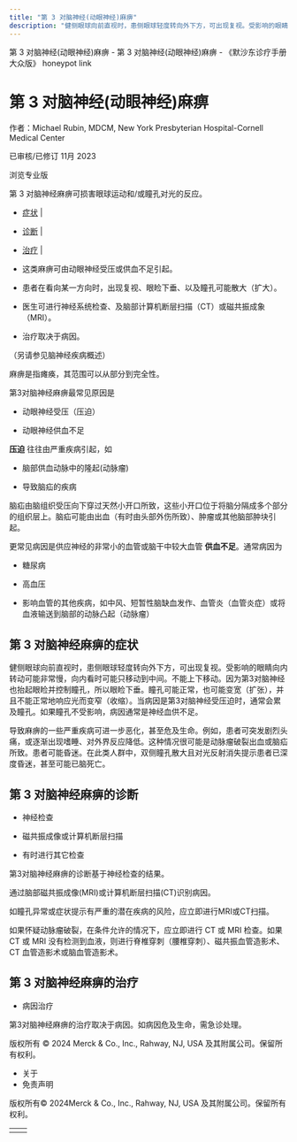 ```yaml
---
title: "第 3 对脑神经(动眼神经)麻痹"
description: "健侧眼球向前直视时，患侧眼球轻度转向外下方，可出现复视。受影响的眼睛向内转动可能非常慢，向内看时可能只移动到中间。不能上下移动。因为第3对脑神经也抬起眼睑并控制瞳孔，所以眼睑下垂。瞳孔可能正常，也可能变宽（扩张），并且不能正常地响应光而变窄（收缩）。当病因是第3对脑神经受压迫时，通常会累及瞳孔。如果瞳孔不受影响，病因通常是神经血供不足。"
---
```


﻿第 3 对脑神经(动眼神经)麻痹 - 第 3 对脑神经(动眼神经)麻痹 - 《默沙东诊疗手册大众版》 honeypot link

# 第 3 对脑神经(动眼神经)麻痹

作者：Michael Rubin, MDCM, New York Presbyterian Hospital-Cornell Medical Center

已审核/已修订 11月 2023

浏览专业版

第 3 对脑神经麻痹可损害眼球运动和/或瞳孔对光的反应。

- [症状](#症状_v12783691_zh) \|
- [诊断](#诊断_v12783696_zh) \|
- [治疗](#治疗_v12783713_zh) \|

- 这类麻痹可由动眼神经受压或供血不足引起。

- 患者在看向某一方向时，出现复视、眼睑下垂、以及瞳孔可能散大（扩大）。

- 医生可进行神经系统检查、及脑部计算机断层扫描（CT）或磁共振成象（MRI）。

- 治疗取决于病因。


（另请参见脑神经疾病概述）

麻痹是指瘫痪，其范围可以从部分到完全性。

第3对脑神经麻痹最常见原因是

- 动眼神经受压（压迫）

- 动眼神经供血不足


**压迫** 往往由严重疾病引起，如

- 脑部供血动脉中的隆起(动脉瘤)

- 导致脑疝的疾病


脑疝由脑组织受压向下穿过天然小开口所致，这些小开口位于将脑分隔成多个部分的组织层上。脑疝可能由出血（有时由头部外伤所致）、肿瘤或其他脑部肿块引起。

更常见病因是供应神经的非常小的血管或脑干中较大血管 **供血不足**。通常病因为

- 糖尿病

- 高血压

- 影响血管的其他疾病，如中风、短暂性脑缺血发作、血管炎（血管炎症）或将血液输送到脑部的动脉凸起（动脉瘤）


## 第 3 对脑神经麻痹的症状

健侧眼球向前直视时，患侧眼球轻度转向外下方，可出现复视。受影响的眼睛向内转动可能非常慢，向内看时可能只移动到中间。不能上下移动。因为第3对脑神经也抬起眼睑并控制瞳孔，所以眼睑下垂。瞳孔可能正常，也可能变宽（扩张），并且不能正常地响应光而变窄（收缩）。当病因是第3对脑神经受压迫时，通常会累及瞳孔。如果瞳孔不受影响，病因通常是神经血供不足。

导致麻痹的一些严重疾病可进一步恶化，甚至危及生命。例如，患者可突发剧烈头痛，或逐渐出现嗜睡、对外界反应降低。这种情况很可能是动脉瘤破裂出血或脑疝所致。患者可能昏迷。在此类人群中，双侧瞳孔散大且对光反射消失提示患者已深度昏迷，甚至可能已脑死亡。

## 第 3 对脑神经麻痹的诊断

- 神经检查

- 磁共振成像或计算机断层扫描

- 有时进行其它检查


第3对脑神经麻痹的诊断基于神经检查的结果。

通过脑部磁共振成像(MRI)或计算机断层扫描(CT)识别病因。

如瞳孔异常或症状提示有严重的潜在疾病的风险，应立即进行MRI或CT扫描。

如果怀疑动脉瘤破裂，在条件允许的情况下，应立即进行 CT 或 MRI 检查。如果 CT 或 MRI 没有检测到血液，则进行脊椎穿刺（腰椎穿刺）、磁共振血管造影术、CT 血管造影术或脑血管造影术。

## 第 3 对脑神经麻痹的治疗

- 病因治疗


第3对脑神经麻痹的治疗取决于病因。如病因危及生命，需急诊处理。



版权所有 © 2024
Merck & Co., Inc., Rahway, NJ, USA 及其附属公司。保留所有权利。

- 关于
- 免责声明

版权所有© 2024Merck & Co., Inc., Rahway, NJ, USA 及其附属公司。保留所有权利。

|     |     |
| --- | --- |
|  |  |